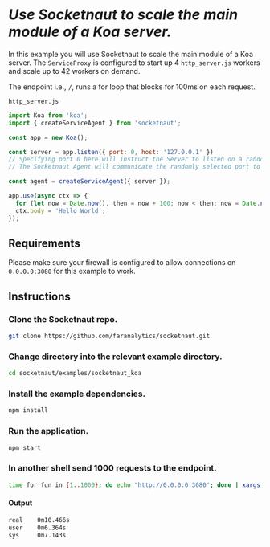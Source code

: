 # *Use Socketnaut to scale the main module of a Koa server.*

In this example you will use Socketnaut to scale the main module of a Koa server.  The `ServiceProxy` is configured to start up 4 `http_server.js` workers and scale up to 42 workers on demand.

The endpoint i.e., `/`, runs a for loop that blocks for 100ms on each request.

`http_server.js`
```js
import Koa from 'koa';
import { createServiceAgent } from 'socketnaut';

const app = new Koa();

const server = app.listen({ port: 0, host: '127.0.0.1' })
// Specifying port 0 here will instruct the Server to listen on a random port.  
// The Socketnaut Agent will communicate the randomly selected port to the ServiceProxy.

const agent = createServiceAgent({ server });

app.use(async ctx => {
  for (let now = Date.now(), then = now + 100; now < then; now = Date.now()); // Block for 100 milliseconds.
  ctx.body = 'Hello World';
});
```
## Requirements
Please make sure your firewall is configured to allow connections on `0.0.0.0:3080` for this example to work.

## Instructions

### Clone the Socketnaut repo.
```bash
git clone https://github.com/faranalytics/socketnaut.git
```
### Change directory into the relevant example directory.
```bash
cd socketnaut/examples/socketnaut_koa
```
### Install the example dependencies.
```bash
npm install
```
### Run the application.
```bash
npm start
```
### In another shell send 1000 requests to the endpoint.
```bash
time for fun in {1..1000}; do echo "http://0.0.0.0:3080"; done | xargs -n1 -P1000 curl
```
#### Output
```bash
real    0m10.466s
user    0m6.364s
sys     0m7.143s
```